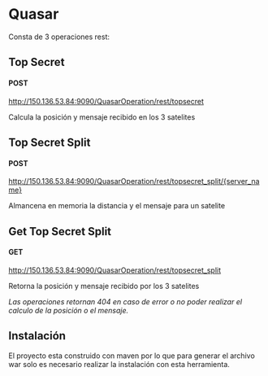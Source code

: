 # Quasar

Consta de 3 operaciones rest:

## Top Secret
#### POST
http://150.136.53.84:9090/QuasarOperation/rest/topsecret

Calcula la posición y mensaje recibido en los 3 satelites

## Top Secret Split
#### POST
http://150.136.53.84:9090/QuasarOperation/rest/topsecret_split/{server_name}

Almancena en memoria la distancia y el mensaje para un satelite

## Get Top Secret Split
#### GET
http://150.136.53.84:9090/QuasarOperation/rest/topsecret_split

Retorna la posición y mensaje recibido por los 3 satelites


*Las operaciones retornan 404 en caso de error o no poder realizar el calculo de la posición o el mensaje.*

## Instalación

El proyecto esta construido con maven por lo que para generar el archivo war solo es necesario realizar la instalación con esta herramienta.




